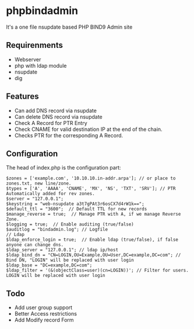 # phpbindadmin
It's a one file nsupdate based PHP BIND9 Admin site

## Requirenments
* Webserver
* php with ldap module
* nsupdate
* dig

## Features
* Can add DNS record via nsupdate
* Can delete DNS record via nsupdate
* Check A Record for PTR Entry
* Check CNAME for valid destination IP at the end of the chain.
* Checks PTR for the corresponding A Record.

## Configuration
The head of index.php is the configuration part:

```
$zones = ['example.com', '10.10.10.in-addr.arpa']; // or place to zones.txt, new line/zone.
$types = ['A', 'AAAA', 'CNAME', 'MX', 'NS', 'TXT', 'SRV']; // PTR Automatically added for rev zones.
$server = "127.0.0.1";
$keystring = "web-nsupdate a3t7gPAt3r6osCX7d4rW1k==";
$default_ttl = "3600";  // Default TTL for new records
$manage_reverse = true;  // Manage PTR with A, if we manage Reverse Zone.
$logging = true;  // Enable auditing (true/false)
$auditlog = "bindadmin.log"; // Logfile
// Ldap
$ldap_enforce_login = true;  // Enable ldap (true/false), if false anyone can change dns.
$ldap_server = "127.0.0.1"; // ldap ip/host
$ldap_bind_dn = "CN=LOGIN,OU=Example,OU=User,DC=example,DC=com"; // Bind DN, "LOGIN" will be replaced with user login
$ldap_base = "DC=example,DC=com";
$ldap_filter = '(&(objectClass=user)(cn=LOGIN))'; // Filter for users. LOGIN will be replaced with user login
```

## Todo
* Add user group support
* Better Access restrictions
* Add Modify record Form
